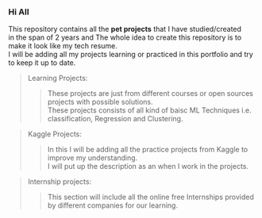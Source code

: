### Hi All

This repository contains all the **pet projects** that I have studied/created\
in the span of 2 years and The whole idea to create this repository is to make it look like my tech resume. \
I will be adding all my projects learning or practiced in this portfolio and try to keep it up to date.

> Learning Projects: 
>> These projects are just from different courses or open sources projects with possible solutions.\
>> These projects consists of all kind of baisc ML Techniques i.e. classification, Regression and Clustering.

> Kaggle Projects:
>> In this I will be adding all the practice projects from Kaggle to improve my understanding.\
>> I will put up the description as an when I work in the projects.

> Internship projects: 
>> This section will include all the online free Internships provided by different companies for our learning.
>> 
